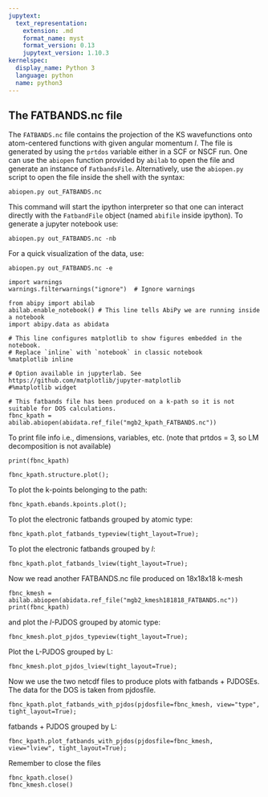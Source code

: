 ```yaml
---
jupytext:
  text_representation:
    extension: .md
    format_name: myst
    format_version: 0.13
    jupytext_version: 1.10.3
kernelspec:
  display_name: Python 3
  language: python
  name: python3
---
```


## The FATBANDS.nc file

The `FATBANDS.nc` file contains the projection of the KS wavefunctions onto atom-centered
functions with given angular momentum $l$. 
The file is generated by using the `prtdos` variable either in a SCF or NSCF run.
One can use the `abiopen` function provided by `abilab` to open the file and generate an instance of `FatbandsFile`.
Alternatively, use the `abiopen.py` script to open the file inside the shell with the syntax:

    abiopen.py out_FATBANDS.nc 
    
This command will start the ipython interpreter so that one can interact directly 
with the `FatbandFile` object (named `abifile` inside ipython).
To generate a jupyter notebook use:

    abiopen.py out_FATBANDS.nc -nb
    
For a quick visualization of the data, use:

    abiopen.py out_FATBANDS.nc -e

```{code-cell} ipython3
import warnings 
warnings.filterwarnings("ignore")  # Ignore warnings

from abipy import abilab
abilab.enable_notebook() # This line tells AbiPy we are running inside a notebook
import abipy.data as abidata

# This line configures matplotlib to show figures embedded in the notebook.
# Replace `inline` with `notebook` in classic notebook
%matplotlib inline   

# Option available in jupyterlab. See https://github.com/matplotlib/jupyter-matplotlib
#%matplotlib widget 
```

```{code-cell} ipython3
# This fatbands file has been produced on a k-path so it is not suitable for DOS calculations.
fbnc_kpath = abilab.abiopen(abidata.ref_file("mgb2_kpath_FATBANDS.nc"))
```

To print file info i.e., dimensions, variables, etc.
(note that prtdos = 3, so LM decomposition is not available)

```{code-cell} ipython3
print(fbnc_kpath)
```

```{code-cell} ipython3
fbnc_kpath.structure.plot();
```

To plot the k-points belonging to the path:

```{code-cell} ipython3
fbnc_kpath.ebands.kpoints.plot();
```

To plot the electronic fatbands grouped by atomic type:

```{code-cell} ipython3
fbnc_kpath.plot_fatbands_typeview(tight_layout=True);
```

To plot the electronic fatbands grouped by $l$:

```{code-cell} ipython3
fbnc_kpath.plot_fatbands_lview(tight_layout=True);
```

Now we read another FATBANDS.nc file produced on 18x18x18 k-mesh

```{code-cell} ipython3
fbnc_kmesh = abilab.abiopen(abidata.ref_file("mgb2_kmesh181818_FATBANDS.nc"))
print(fbnc_kpath)
```

and plot the $l$-PJDOS grouped by atomic type:

```{code-cell} ipython3
fbnc_kmesh.plot_pjdos_typeview(tight_layout=True);
```

Plot the L-PJDOS grouped by L:

```{code-cell} ipython3
fbnc_kmesh.plot_pjdos_lview(tight_layout=True);
```

Now we use the two netcdf files to produce plots with fatbands + PJDOSEs.
The data for the DOS is taken from pjdosfile.

```{code-cell} ipython3
fbnc_kpath.plot_fatbands_with_pjdos(pjdosfile=fbnc_kmesh, view="type", tight_layout=True);
```

fatbands + PJDOS grouped by L:

```{code-cell} ipython3
fbnc_kpath.plot_fatbands_with_pjdos(pjdosfile=fbnc_kmesh, view="lview", tight_layout=True);
```

<div class="alert alert-danger" role="alert">
Remember to close the files
</div>

```{code-cell} ipython3
fbnc_kpath.close()
fbnc_kmesh.close()
```
